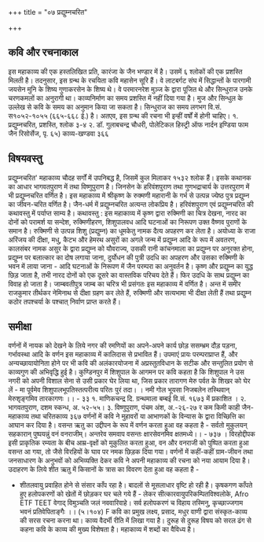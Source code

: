 +++
title = "०७ प्रद्युम्नचरित"

+++
## कवि और रचनाकाल  
इस महाकाव्य की एक हस्तलिखित प्रति, कारंजा के जैन भण्डार में है। उसमें ६ श्लोकों की एक प्रशस्ति मिलती है। तदनुसार, इस ग्रन्थ के रचयिता कवि महासेन सूरि हैं। वे लाटबर्गट संघ में सिद्धान्तों के पारगामी जयसेन मुनि के शिष्य गुणाकरसेन के शिष्य थे। वे परमारनरेश मुञ्ज के द्वारा पूजित थे और सिन्धुराज उनके चरणकमलों का अनुरागी था। काव्यनिर्माण का समय प्रशस्ति में नहीं दिया गया है। मुज और सिन्धुल के उल्लेख से कवि के समय का अनुमान किया जा सकता है। सिन्धुराज का समय लगभग वि.सं. स१०५२-१०५५ (६६५-६६८ ई.) है। अतएव, इस ग्रन्थ की रचना भी इन्हीं वर्षों में होनी चाहिए।
१. प्रद्युम्नचरित, प्रशस्ति, श्लोक ३-४ २. डॉ. गुलाबचन्द्र चौधरी, पोलेटिकल हिस्ट्री ऑफ नार्दन इण्डिया फाम जैन रिसोर्सेज, पृ. ६५)
काव्य-खण्डवा
३६६
## विषयवस्तु  
प्रद्युम्नचरित' महाकाव्य चौदह सर्गों में उपनिबद्ध है, जिसमें कुल मिलाकर १५३२ श्लोक हैं। इसके कथानक का आधार भागवतपुराण में तथा विष्णुपुराण है। जिनसेन के हरिवंशपुराण तथा गुणभद्राचार्य के उत्तरपुराण में भी प्रद्युम्नचरित वर्णित है। इस महाकाव्य में श्रीकृष्ण के रुक्मणी महारानी के गर्भ से उत्पन्न ज्येष्ठ पुत्र प्रद्युम्न का जीवन-चरित वर्णित है। जैन-धर्म में प्रद्युम्नचरित अत्यन्त लोकप्रिय है। हरिवंशपुराण एवं प्रद्युम्नचरित की कथावस्तु में पर्याप्त साम्य है।
कथावस्तु : इस महाकाव्य में कृष्ण द्वारा रुक्मिणी का चित्र देखना, नारद का दोनों को परामर्श या सन्देश, रुक्मिणीहरण, शिशुपालवध आदि घटनाओं का निरूपण उक्त वैष्णव पुराणों के समान है। रुक्मिणी से उत्पन्न शिशु (प्रद्युम्न) का धूमकेतु नामक दैत्य अपहरण कर लेता है। अयोध्या के राजा अरिंजय की दीक्षा, मधु, कैटभ और हेमरथ असुरों का अगले जन्म में प्रद्युम्न आदि के रूप में अवतरण, कालसंबर नामक असुर के द्वारा प्रद्युम्न को यौवराज्य, उसकी रानी कांचनमाला का प्रद्युम्न पर अनुरक्त होना, प्रद्युम्न पर बलात्कार का दोष लगाया जाना, दुर्योधन की पुत्री उदधि का अपहरण और उसका रुक्मिणी के भवन में लाया जाना - आदि घटनाओं के निरूपण में जैन परम्परा का अनुवर्तन है। कृष्ण और प्रद्युम्न का युद्ध छिड़ जाता है, तभी नारद दोनों को एक दूसरे का वास्तविक परिचय देते हैं। फिर उदधि के साथ प्रद्युम्न का विवाह हो जाता है। जाम्बवतीपुत्र जाम्ब का चरित्र भी प्रसंगतः इस महाकाव्य में वर्णित है। अन्त में समीर राजकुमार तीर्थकर नेमिनाथ से दीक्षा ग्रहण कर लेते हैं, रुक्मिणी और सत्यभामा भी दीक्षा लेती हैं तथा प्रद्युम्न कठोर तपश्चर्या के पश्चात् निर्वाण प्राप्त करते हैं।
## समीक्षा
वर्णनों में नायक को देखने के लिये नगर की रमणियों का अपने-अपने कार्य छोड़ ससम्भ्रम दौड़ पड़ना, गर्भावस्था आदि के वर्णन इस महाकाव्य में कालिदास से प्रभावित हैं। उपमाएं प्रायः परम्पराप्राप्त हैं, और अन्यच्छायायोनिता होने पर भी कवि की अलंकारयोजना में अप्रस्तुतविधान के सटीक और सन्तुलित प्रयोग से काव्यगुण की अभिवृद्धि हुई है। कुण्डिनपुर में शिशुपाल के आगमन पर कवि कहता है कि शिशुपाल ने उस नगरी को अपनी विशाल सेना से उसी प्रकार घेर लिया था, जिस प्रकार तारागण मेरु पर्वत के शिखर को घेर लें -
मा पूर्वमेव शिशुपालभूपतिस्तत्परीत्य परितः पुरं तदा। । नमी गोल
भूयसा निजबलेन तस्थिवान् मेरुशृङ्गमिव तारकागणः ।। - ३३
१. माणिकचन्द्र दि. ग्रन्थमाला बम्बई वि.सं. १६७३ में प्रकाशित । २. भागवतपुराण, दशम स्कन्ध, अ. ५२-५५। ३. विष्णुपुराण, पंचम अंश, अ.-२६-२७ र कम किमी
काही
जैन-महाकाव्य तथा चरितकाव्य
३६७ वर्णनों में कवि ने मुहावरों या आभाणकों के विन्यास के द्वारा विच्छित्ति का आघान कर दिया है। वसन्त ऋतु का उद्दीपन के रूप में वर्णन करता हुआ वह कहता है -
सर्वतो मुकुलयन् सहकारान् पुष्पयन्नुं वनं वनराजीम्।
अन्तरेव समवाप वसन्तः क्षारसेवनमिव क्षतमध्ये।। - ७३७ । विरहोद्दीपक इसी प्राकृतिक रम्यता के बीच आम्र-वृक्षों को मुकुलित करता हुआ, वन और वनराजी को पुष्पित करता हुआ वसन्त आ गया, तो जैसे विरहियों के घाव पर नमक छिड़क दिया गया।
वर्णनों में कहीं-कहीं ग्राम-जीवन तथा जनसाधारण के अनुभवों को अभिव्यक्ति देकर कवि ने अपनी महाकाव्य की रचना को नया आयाम दिया है। उदाहरण के लिये शीत ऋतु में किसानों के त्रास का विवरण देता हुआ वह कहता है -
- शीतलवायु प्रवाहित होने से संसार काँप रहा है। बादलों से मूसलाधार वृष्टि हो रही है। कृषकगण काँपते हुए हलोपकरणों को खेतों में छोड़कर घर चले गये हैं - लेकर
सीत्कारवायुपरिकम्पितविश्वलोके,
Afro ETF TEET वेगाद् विमुञ्चति जलं नववारिवाहे। सर्व हलोपकरणं च विहाय तस्मिनु,
कृच्छाज्जगाम भवनं प्रतिवेपिताङ्गैः ।। (५।१०४) F कवि का प्रमुख लक्ष्य, प्रसाद, मधुर वाणी द्वारा संस्कृत-काव्य की सरस रचना करना था। काव्य वैदर्भी रीति में लिखा गया है। दुरूह से दुरूह विषय को सरल ढंग से कहना कवि के काव्य की मुख्य विशेषता है। महाकाव्य में शब्दों का वैविध्य है।
